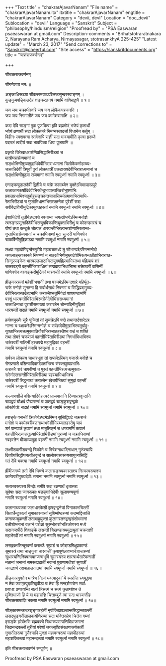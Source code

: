 +++
"Text title" = "chakrarAjavarNanam"
"File name" = "chakrarAjavarNanam.itx"
itxtitle = "chakrarAjavarNanam"
engtitle = "chakrarAjavarNanam"
Category = "devii, devI"
Location = "doc_devii"
Sublocation = "devii"
Language = "Sanskrit"
Subject = "philosophy/hinduism/religion"
"Proofread by" = "PSA Easwaran psaeaswaran at gmail.com"
Description-comments = "Brihatstotraratnakara 2, Narayana Ram Acharya, Nirnayasagar, stotrasankhyA 225-425"
"Latest update" = "March 23, 2017"
"Send corrections to" = "Sanskrit@cheerful.com"
"Site access" = "https://sanskritdocuments.org"
title = "चक्रराजवर्णनम्"

+++
  
 श्रीचक्रराजवर्णनम्   
  
श्रीगणेशाय नमः ॥  
  
अङ्काधिरूढया श्रीवल्लभयाऽऽश्लिष्टसुन्दरस्वाङ्गम् ।  
कुङ्कुमपङ्किलदेहं शङ्करतनयं नमामि वाक्सिद्ध्यै ॥ १॥  
  
जय जय चक्राधीश्वरि जय जय लोकैकपरजननि ।  
जय जय निगमातीते जय जय कामेशवामाक्षि ॥ २॥  
  
कदा देवि साङ्गां मुदा पूजयित्वा हृदि ब्रह्ममोदं भजेयं कृतार्थी  
भवेयं क्षणार्थी सदा लोकतन्त्रे निमग्नस्त्वदर्चां विधानेन कर्तुम् ।  
विहीनः स्वशक्त्या स्तवेनापि राज्ञीं सदा भावयामीति कृत्वा हृदब्जे  
पदाब्जं त्वदीयं सदा भावयित्वा धिया पूजयामि ॥  
  
प्रकृष्टे त्रिरेखाधराश्रेणिप्रसिद्धाभिरीड्यां च  
मात्रौघसंसेव्यमानां च  
सङ्क्षोभिणीमुख्यमुद्राधिदेवीभिराराध्यमानां त्रिलोकैकमोहाख्य-  
चक्राधिदेवीं त्रिपूर्वां पुरां लोकधात्रीं प्रकटाख्यदेवीभिराराध्यमानां च  
सङ्क्षोभिणीमुद्रया राजमानां नमामि स्वमूर्ध्ना नमामि स्वमूर्ध्ना ॥ ३॥  
  
एणाङ्कचूडालदेवीं द्वितीये च चक्रे कलाब्जेन युक्तेऽभिवाञ्छाप्रपूरे  
कलाकामकर्षादिदेवीभिरर्धेन्दुभावास्वच्छिरोभूषणाभिः  
प्रवालप्रभाभिश्चतुर्बाहुसङ्क्रान्तचापासिचर्मप्रबाणाभिरामाभि-  
रेताभिरीड्यां च गुप्ताभिधानाभिरारक्तनेत्रां पुरेशीं सदा  
सर्वविद्राविणीमुद्रिकायुक्तहस्तां नमामि स्वमूर्ध्ना नमामि स्वमूर्ध्ना ॥ ४॥  
  
ईशाधिदेवीं तृतीयेऽष्टपद्मे स्वनाम्ना जगत्क्षोभणेऽस्मिन्मनोज्ञे  
त्वनङ्गप्रसूनादिदेवीभिरत्युग्रविक्रान्तियुक्ताभिरीक्षुं च कोदण्डमस्त्रं च  
पौष्पं तथा कन्दुकं चोत्पलं धारयन्तीभिरत्यन्तशोणाभिरत्यन्त-  
गुप्ताभिरासेव्यमानां च चक्राधिनाथां मुदा सुन्दरीं पाणिपद्मेन  
चाकर्षिणीमुद्रिकाढ्यां नमामि स्वमूर्धा नमामि स्वमूर्ध्ना ॥ ५॥  
  
लक्ष्यां महायोगिवृन्दैस्तुरीये महाचक्रमध्ये तु सौभाग्यदेऽस्मिन्मनोज्ञे  
जगत्सङ्ख्यकास्त्रे निषण्णां च सङ्क्षोभिणीमुख्यदेवीभिरत्यन्ततीव्राभिरारक्त-  
सिन्दूरपङ्केन भास्वल्ललाटाभिरत्युग्रवह्निप्रभाभिस्तथा वह्निचापं शरं  
चक्रखड्गौ वहन्तीभिराराधितां सम्प्रदायाभिधाभिश्च चक्रेश्वरीं वासिनीं  
पाणिपद्मेन वश्यङ्करीमुद्रिकां धारयन्तीं नमामि स्वमूर्ध्ना नमामि स्वमूर्ध्ना ॥ ६॥  
  
ह्रीङ्काररूपां महेशीं भवानीं तथा पञ्चमेऽस्मिन्दशारे बहिर्भूत-  
चक्रे मनोज्ञे सुनाम्ना हि सर्वार्थसाधे निषण्णां च सिद्धिप्रदामुख्य-  
देवीभिरत्यच्छदेहप्रभाभिः कराब्जैश्चतुर्भिर्गदां पाशघण्टामणिं  
परशुं धारयन्तीभिरेताभिरुत्तीर्णदेवीभिराराध्यमानां  
चक्राधिनाथां पुराश्रीसमाख्यां कराब्जेन चोन्मादिनीमुद्रिकां  
धारयन्तीं सदाहं नमामि स्वमूर्ध्ना नमामि स्वमूर्ध्ना ॥ ७॥  
  
हर्यश्वमुख्यैः सुरैः पूजितां तां सुचक्रेऽपि षष्ठे तथान्तर्दशारेऽत्र  
नाम्ना च रक्षाकरेऽस्मिन्मनोज्ञे च सर्वज्ञदेवीमुखाभिश्चतुर्बाहु-  
युक्ताभिरत्यच्छमुक्तातिगौराभिरब्जातहस्तैश्च वज्रं च शक्तिं  
तथा तोमरं चक्रराजं वहन्तीभिरेताभिरीड्यां निगर्भाभिधाभिश्च  
चक्रेश्वरीं मालिनीं हस्तपद्मे महामुद्रिकां वहन्तीं  
नमामि स्वमूर्ध्ना नमामि स्वमूर्ध्ना ॥ ८॥  
  
सर्वस्य लोकत्य चाधारभूतां तां सप्तमेऽस्मिन् गजास्रे मनोज्ञे च  
रोगप्रणाशे वशिन्यादिवाग्देवताभिश्च संरक्तपुष्पप्रभाभिः  
कराब्जैः शरं चापवीणां च पुस्तं वहन्तीभिरत्यच्छमुक्ता-  
सरेणोल्लसन्तीभिरेताभिरीड्यां रहस्याभिधाभिश्च  
चक्रेश्वरीं सिद्धनाथां कराब्जेन खेचर्यभिख्यां सुमुद्रां वहन्तीं  
नमामि स्वमूर्ध्ना नमामि स्वमूर्ध्ना ॥ ९॥  
  
कल्याणशीले वशिन्यादिगेहात्परं भ्राजमानानि दिव्यास्त्रवृन्दानि  
चापद्वयं चौक्षवं पौष्पमस्त्रं च पाशद्वयं चाङ्कुशद्वन्द्वकं  
लोकपित्रोः सदाहं नमामि स्वमूर्ध्ना नमामि स्वमूर्ध्ना ॥ १०॥  
  
हराङ्के वसन्तीं त्रिकोणेऽष्टमेऽस्मिन् सुसिद्धिप्रदे चक्रराजे  
मनोज्ञे च कामेश्वरीवज्रनाथाभगेशीभिरब्जातहस्तेषु चापं  
शरं पानपात्रं कृपाणं तथा मातुलिङ्गं च धण्टामणिं कपालं  
वहन्तीभिरत्यन्ततुल्याभिरेताभिरीड्यां पुराम्बां च चक्राधिनाथां  
स्वहस्तेन बीजाख्यमुद्रां वहन्तीं नमामि स्वमूर्ध्ना नमामि स्वमूर्ध्ना ॥ ११॥  
  
लक्ष्मीशवागीशवन्द्ये त्रिकोणे च मित्रेशनाधादिनाथान् गुरूंश्चापि  
दिव्यौघसिद्धौघमर्त्यौधवृन्दं च सालोक्यसारूप्यसायुज्यसिद्धिं  
गतं देवि भक्त्या नमामि स्वमूर्ध्ना नमामि स्वमूर्ध्ना ॥ १२॥  
  
ह्रींबीजगम्ये ततो देवि धिष्ण्ये कलासङ्ख्यकास्ताश्च नित्यस्वरूपाश्च  
कामेश्वरीमुख्यदेवीः समाना नमामि स्वमूर्घ्ना नमामि स्वमूर्ध्ना ॥ १३॥  
  
सत्यस्वरूपस्य बिन्दोः समीपे सदा रक्षणार्थं धृतास्त्राः  
सुवेषाः सदा जागरूकाः षडङ्गाधिदेवीः सुलावण्यपूर्णा  
नमामि स्वमूर्ध्ना नमामि स्वमूर्ध्ना ॥ १४॥  
  
कलानाथवक्त्रां जलाधारकेशीं झषद्वन्द्वनेत्रां पिनाकाभचिल्लीं  
सितार्धेन्दुफालां सुमाकारनासां सुबिम्बोष्ठरम्यां कदम्बद्विजालिं  
कनत्कम्बुकण्ठीं लताबाहुयुक्तां कुलागस्तनद्वन्द्वसंशोभमानां  
वलीशोभमानां वलग्ने परोक्षां सुरम्भोरुशोभत्रिकोणस्य मध्ये  
सदानन्दपीठे शिवाङ्के लसन्तीं त्रिखण्डाख्यमुद्रायुतां चक्रराज्ञीं  
महाभैरवीं तां नमामि स्वमूर्ध्ना नमामि स्वमूर्ध्ना ॥ १५॥  
  
लसद्रक्तसिन्दूरवर्णां कराब्जैः सुपाशं च कोदण्डमिक्षुप्रकाण्डं  
सुमास्त्रं तथा चाङ्कुशं धारयन्तीं कृपापूर्णलावण्यनेत्रान्तरम्यां  
सुधास्यन्दिनिक्वाणवाग्जन्मभूमिं सुमास्त्रस्य शास्त्रार्थसारैकनाडीं  
नतानां जनानां समस्तप्रदात्रीं नवानां पुराणामधीशां सुगात्रीं  
जगद्रक्षणे दक्षबाहालताढ्यां नमामि स्वमूर्घ्ना नमामि स्वमूर्घ्ना ॥ १६॥  
  
हीङ्कारयुक्तेन मन्त्रेण नित्यं भवत्पादुकां ये स्मरन्ति स्वबुद्ध्या  
न तेषां जरामृत्युदारिद्यपीडा च तेषां हि सन्दर्शमात्रेण सर्वाः  
प्रबाधाः प्रणश्यन्ति सत्यं त्रिसत्यं च सत्यं कृतार्थाश्च ते  
मुक्तिभाजो हि ये वा महाराज्ञि चित्ताम्बुजे त्वां सदा धारयन्तीह  
श्रीचक्रसाम्राज्ञि भक्त्या नमामि स्वमूर्ध्ना नमामि स्वमूर्ध्ना ॥ १७॥  
  
श्रीङ्कारमन्त्राब्जशृङ्गारहंसीं नृपोक्तिप्रपञ्चान्तसिद्धान्तवल्लीं  
लसद्भृङ्गनीलालकश्रेणिरम्यां सदा भक्तिनम्रेण चित्तेन गम्यां  
हराङ्के हरेर्वक्षसि ब्रह्मवक्त्रे त्रिधारूपसम्पत्तिविभ्राजमानां  
चिदानन्दवल्लीं तुरीयां परेशीं जगत्सृष्टिसंरक्षणाकर्षकर्त्रीं  
गुणातीतरूपां गुणैश्चापि युक्तां महामन्त्ररूपां महापीठरूपां  
महाशक्तिरूपां महानन्दरूपां नमामि स्वमूर्ध्ना नमामि स्वमूर्ध्ना ॥ १८॥  
  
इति श्रीचक्रराजवर्णनं सम्पूर्णम् ॥  
  
  
Proofread by PSA Easwaran psaeaswaran at gmail.com  
  
